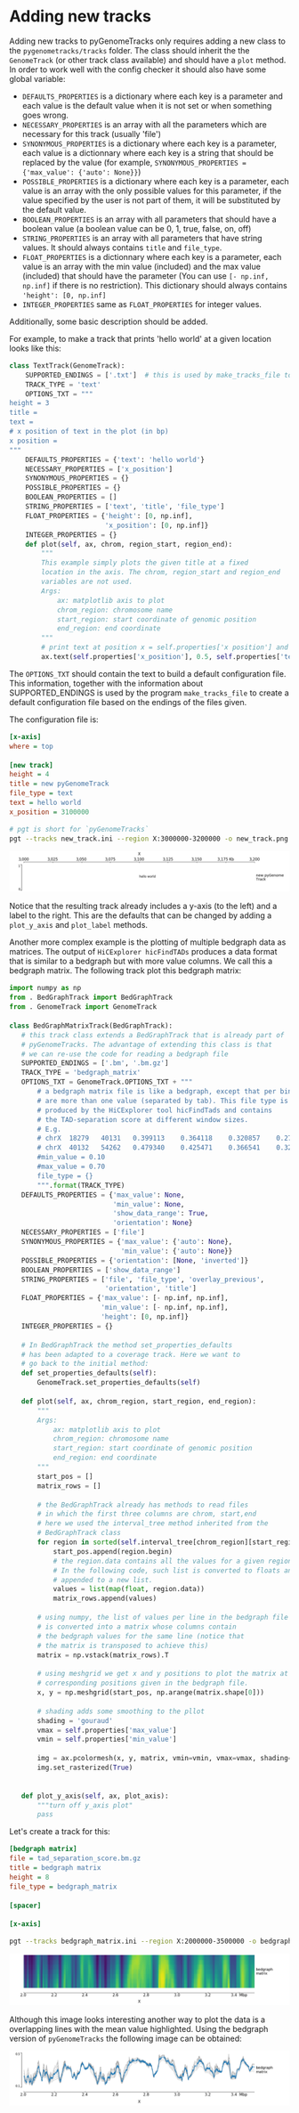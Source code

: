 Adding new tracks
=================
Adding new tracks to pyGenomeTracks only requires adding a new class to the `pygenometracks/tracks` folder.
The class should inherit the the `GenomeTrack` (or other track class available) and should have a `plot` method.
In order to work well with the config checker it should also have some global variable:
- `DEFAULTS_PROPERTIES` is a dictionary where each key is a parameter and each value is the default value when it is not set or when something goes wrong.
- `NECESSARY_PROPERTIES` is an array with all the parameters which are necessary for this track (usually 'file')
- `SYNONYMOUS_PROPERTIES` is a dictionary where each key is a parameter, each value is a dictionnary where each key is a string that should be replaced by the value (for example, `SYNONYMOUS_PROPERTIES = {'max_value': {'auto': None}}`)
- `POSSIBLE_PROPERTIES` is a dictionary where each key is a parameter, each value is an array with the only possible values for this parameter, if the value specified by the user is not part of them, it will be substituted by the default value.
- `BOOLEAN_PROPERTIES` is an array with all parameters that should have a boolean value (a boolean value can be 0, 1, true, false, on, off)
- `STRING_PROPERTIES` is an array with all parameters that have string values. It should always contains `title` and `file_type`.
- `FLOAT_PROPERTIES` is a dictionnary where each key is a parameter, each value is an array with the min value (included) and the max value (included) that should have the parameter (You can use `[- np.inf, np.inf]` if there is no restriction). This dictionary should always contains `'height': [0, np.inf]`
- `INTEGER_PROPERTIES` same as `FLOAT_PROPERTIES` for integer values.

Additionally, some basic description should be added.

For example, to make a track that prints 'hello world' at a given location looks like this:

```python
class TextTrack(GenomeTrack):
    SUPPORTED_ENDINGS = ['.txt']  # this is used by make_tracks_file to guess the type of track based on file name
    TRACK_TYPE = 'text'
    OPTIONS_TXT = """
height = 3
title =
text =
# x position of text in the plot (in bp)
x position =
"""
    DEFAULTS_PROPERTIES = {'text': 'hello world'}
    NECESSARY_PROPERTIES = ['x_position']
    SYNONYMOUS_PROPERTIES = {}
    POSSIBLE_PROPERTIES = {}
    BOOLEAN_PROPERTIES = []
    STRING_PROPERTIES = ['text', 'title', 'file_type']
    FLOAT_PROPERTIES = {'height': [0, np.inf],
                        'x_position': [0, np.inf]}
    INTEGER_PROPERTIES = {}
    def plot(self, ax, chrom, region_start, region_end):
        """
        This example simply plots the given title at a fixed
        location in the axis. The chrom, region_start and region_end
        variables are not used.
        Args:
            ax: matplotlib axis to plot
            chrom_region: chromosome name
            start_region: start coordinate of genomic position
            end_region: end coordinate
        """
        # print text at position x = self.properties['x position'] and y = 0.5 (center of the plot)
        ax.text(self.properties['x_position'], 0.5, self.properties['text'])

```

The `OPTIONS_TXT` should contain the text to build a default configuration file.
This information, together with the information about SUPPORTED_ENDINGS is used
by the program `make_tracks_file` to create a default configuration file
based on the endings of the files given.

The configuration file is:

```INI
[x-axis]
where = top

[new track]
height = 4
title = new pyGenomeTrack
file_type = text
text = hello world
x_position = 3100000
```

```bash
# pgt is short for `pyGenomeTracks`
pgt --tracks new_track.ini --region X:3000000-3200000 -o new_track.png
```

![pyGenomeTracks example](./examples/new_track.png)

Notice that the resulting track already includes a y-axis (to the left) and
a label to the right. This are the defaults that can be changed by
adding a `plot_y_axis` and `plot_label` methods.

Another more complex example is the plotting of multiple bedgraph data as matrices. The output of `HiCExplorer hicFindTADs` produces a data format that
is similar to a bedgraph but with more value columns. We call this a bedgraph matrix. The following track plot this bedgraph matrix:

 ```python
import numpy as np
from . BedGraphTrack import BedGraphTrack
from . GenomeTrack import GenomeTrack

class BedGraphMatrixTrack(BedGraphTrack):
    # this track class extends a BedGraphTrack that is already part of
    # pyGenomeTracks. The advantage of extending this class is that
    # we can re-use the code for reading a bedgraph file
    SUPPORTED_ENDINGS = ['.bm', '.bm.gz']
    TRACK_TYPE = 'bedgraph_matrix'
    OPTIONS_TXT = GenomeTrack.OPTIONS_TXT + """
        # a bedgraph matrix file is like a bedgraph, except that per bin there
        # are more than one value (separated by tab). This file type is
        # produced by the HiCExplorer tool hicFindTads and contains
        # the TAD-separation score at different window sizes.
        # E.g.
        # chrX	18279	40131	0.399113	0.364118	0.320857	0.274307
        # chrX	40132	54262	0.479340	0.425471	0.366541	0.324736
        #min_value = 0.10
        #max_value = 0.70
        file_type = {}
        """.format(TRACK_TYPE)
    DEFAULTS_PROPERTIES = {'max_value': None,
                           'min_value': None,
                           'show_data_range': True,
                           'orientation': None}
    NECESSARY_PROPERTIES = ['file']
    SYNONYMOUS_PROPERTIES = {'max_value': {'auto': None},
                             'min_value': {'auto': None}}
    POSSIBLE_PROPERTIES = {'orientation': [None, 'inverted']}
    BOOLEAN_PROPERTIES = ['show_data_range']
    STRING_PROPERTIES = ['file', 'file_type', 'overlay_previous',
                         'orientation', 'title']
    FLOAT_PROPERTIES = {'max_value': [- np.inf, np.inf],
                        'min_value': [- np.inf, np.inf],
                        'height': [0, np.inf]}
    INTEGER_PROPERTIES = {}

    # In BedGraphTrack the method set_properties_defaults
    # has been adapted to a coverage track. Here we want to
    # go back to the initial method:
    def set_properties_defaults(self):
        GenomeTrack.set_properties_defaults(self)

    def plot(self, ax, chrom_region, start_region, end_region):
        """
        Args:
            ax: matplotlib axis to plot
            chrom_region: chromosome name
            start_region: start coordinate of genomic position
            end_region: end coordinate
        """
        start_pos = []
        matrix_rows = []
        
        # the BedGraphTrack already has methods to read files
        # in which the first three columns are chrom, start,end
        # here we used the interval_tree method inherited from the
        # BedGraphTrack class
        for region in sorted(self.interval_tree[chrom_region][start_region - 10000:end_region + 10000]):
            start_pos.append(region.begin)
            # the region.data contains all the values for a given region
            # In the following code, such list is converted to floats and
            # appended to a new list.
            values = list(map(float, region.data))
            matrix_rows.append(values)

        # using numpy, the list of values per line in the bedgraph file
        # is converted into a matrix whose columns contain
        # the bedgraph values for the same line (notice that
        # the matrix is transposed to achieve this)
        matrix = np.vstack(matrix_rows).T

        # using meshgrid we get x and y positions to plot the matrix at
        # corresponding positions given in the bedgraph file.
        x, y = np.meshgrid(start_pos, np.arange(matrix.shape[0]))

        # shading adds some smoothing to the pllot
        shading = 'gouraud'
        vmax = self.properties['max_value']
        vmin = self.properties['min_value']

        img = ax.pcolormesh(x, y, matrix, vmin=vmin, vmax=vmax, shading=shading)
        img.set_rasterized(True)


    def plot_y_axis(self, ax, plot_axis):
        """turn off y_axis plot"
        pass
 ```


Let's create a track for this:

```INI
[bedgraph matrix]
file = tad_separation_score.bm.gz
title = bedgraph matrix
height = 8
file_type = bedgraph_matrix

[spacer]

[x-axis]
```

```bash
pgt --tracks bedgraph_matrix.ini --region X:2000000-3500000 -o bedgraph_matrix.png
```

![pyGenomeTracks example](./examples/bedgraph_matrix.png)

Although this image looks interesting another way to plot
the data is a overlapping lines with the mean value highlighted.
Using the bedgraph version of `pyGenomeTracks` the following image
can be obtained:

![pyGenomeTracks example](./examples/bedgraph_matrix_lines.png)

